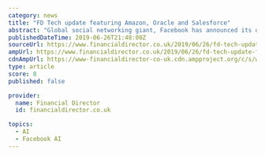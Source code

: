 ```yaml
---
category: news
title: "FD Tech update featuring Amazon, Oracle and Salesforce"
abstract: "Global social networking giant, Facebook has announced its open source robotics framework PyRobot which is created in collaboration with Carnegie Mellon University researchers. This technology can run deep learning models trained by Facebook’s machine ..."
publishedDateTime: 2019-06-26T21:48:00Z
sourceUrl: https://www.financialdirector.co.uk/2019/06/26/fd-tech-update-featuring-amazon-oracle-and-salesforce/
ampUrl: https://www.financialdirector.co.uk/2019/06/26/fd-tech-update-featuring-amazon-oracle-and-salesforce/amp/
cdnAmpUrl: https://www-financialdirector-co-uk.cdn.ampproject.org/c/s/www.financialdirector.co.uk/2019/06/26/fd-tech-update-featuring-amazon-oracle-and-salesforce/amp/
type: article
score: 8
published: false

provider:
  name: Financial Director
  id: financialdirector.co.uk

topics:
  - AI
  - Facebook AI
---
```

